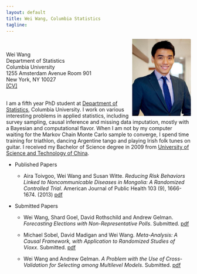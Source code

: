 ```yaml
---
layout: default
title: Wei Wang, Columbia Statistics 
tagline: 
---
```

<img src="figures/ssw.jpg" style="float:right" width="160" height="210" />
</p><br><br>
Wei Wang <br>
Department of Statistics<br>
Columbia University<br>
1255 Amsterdam Avenue Room 901<br>
New York, NY 10027
<br>
<a href="CV_WeiWang.pdf">[CV]</a><br><br></p>

<p>I am a fifth year PhD student at <a href="http://stat.columbia.edu">Department
of Statistics</a>, Columbia University. I work on various interesting problems in
applied statistics, including survey sampling, causal inference and missing data
imputation, mostly with a Bayesian and computational flavor. When I am not by my
computer waiting for the Markov Chain Monte Carlo sample to converge, I spend
time training for triathlon, dancing Argentine tango and playing Irish folk tunes
on guitar. I received my Bachelor of Science degree in 2009 from <a
href="http://en.ustc.edu.cn/">University of Science and Technology of
China</a>. </p>


* Published Papers
   - Aira Toivgoo, Wei Wang and Susan Witte. _Reducing Risk
Behaviors Linked to Noncommunicable Diseases in Mongolia: A Randomized Controlled
Trial_. American Journal of Public Health 103 (9), 1666-1674. (2013)
[pdf](research/reducing-risk-behaviros-linked-to-noncommunicable-diseases.pdf)

* Submitted Papers
  - Wei Wang, Shard Goel, David Rothschild and Andrew Gelman. _Forecasting Elections with Non-Representative Polls_. Submitted. [pdf](research/forecasting-with-nonrepresentative-polls.pdf)
 
  - Michael Sobel, David Madigan and Wei Wang. _Meta-Analysis: A Causal Framework, with Application to Randomized Studies of Vioxx_. Submitted. [pdf](research/Meta-Analysis-A-Causal-Framework.pdf)

  - Wei Wang and Andrew Gelman. _A Problem with the Use of Cross-Validation for Selecting among Multilevel Models_. Submitted. [pdf](research/xval.pdf)


<!--  - Wei Wang, Ben Goodrich, Jonathan Kropko and Andrew Gelman. _Iterative Conditional Imputation of Time-Series Cross-Section Data._ In preparation. 
      - Wei Wang, Michael Sobel. _Causal Inference of Meta-Analysis using Bayesian Hierarchical Models._ In preparation.
-->



